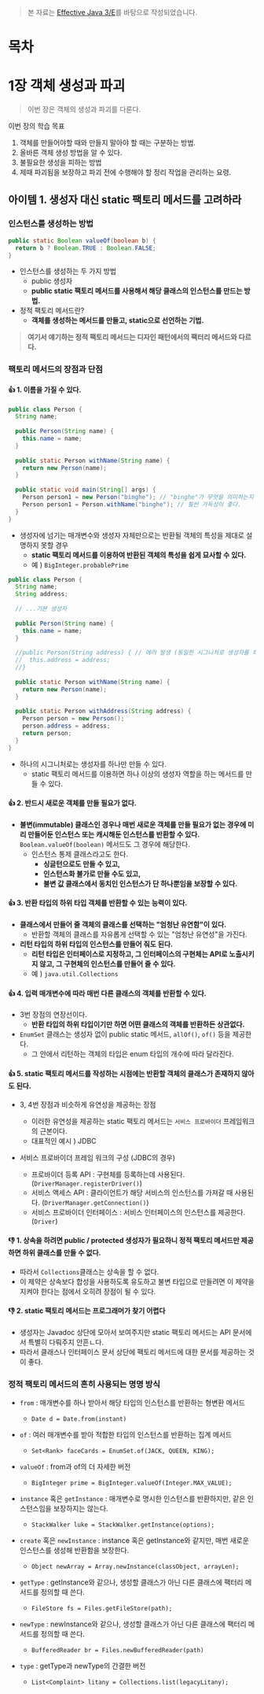 > 본 자료는 [Effective Java 3/E]()를 바탕으로 작성되었습니다.



# 목차









# 1장 객체 생성과 파괴

> 이번 장은 객체의 생성과 파괴를 다룬다.

이번 장의 학습 목표

1. 객체를 만들어야할 때와 만들지 말아야 할 때는 구분하는 방법.
2. 올바른 객체 생성 방법을 알 수 있다.
3. 불필요한 생성을 피하는 방법
4. 제때 파괴됨을 보장하고 파괴 전에 수행해야 할 정리 작업을 관리하는 요령.



## 아이템 1. 생성자 대신 static 팩토리 메서드를 고려하라



### 인스턴스를 생성하는 방법

```java
public static Boolean valueOf(boolean b) {
  return b ? Boolean.TRUE : Boolean.FALSE;
}
```

* 인스턴스를 생성하는 두 가지 방법
  * public 생성자
  * **public static 팩토리 메서드를 사용해서 해당 클래스의 인스턴스를 만드는 방법.**
* 정적 팩토리 메서드란?
  * **객체를 생성하는 메서드를 만들고, static으로 선언하는 기법.**

> **여기서 얘기하는 정적 팩토리 메서드는 디자인 패턴에서의 팩터리 메서드와 다르다.**



### 팩토리 메서드의 장점과 단점



#### :+1: 1. 이름을 가질 수 있다.

```java
public class Person {
  String name;
  
  public Person(String name) {
    this.name = name;
  }
  
  public static Person withName(String name) {
    return new Person(name);
  }
  
  public static void main(String[] args) {
    Person person1 = new Person("binghe"); // "binghe"가 무엇을 의미하는지 설명하지 못한다.
    Person person1 = Person.withName("binghe"); // 훨씬 가독성이 좋다.
  }
}
```

* 생성자에 넘기는 매개변수와 생성자 자체만으로는 반환될 객체의 특성을 제대로 설명하지 못할 경우
  * **static 팩토리 메서드를 이용하여 반환된 객체의 특성을 쉽게 묘사할 수 있다.**
  * 예 ) `BigInteger.probablePrime`

```java
public class Person {
  String name;
  String address;
  
  // ...기본 생성자
  
  public Person(String name) {
    this.name = name;
  }
  
  //public Person(String address) { // 에러 발생 (동일한 시그니처로 생성자를 하나 이상 만들 수 없다.)
  //  this.address = address;
  //}
  
  public static Person withName(String name) {
    return new Person(name);
  }
  
  public static Person withAddress(String address) {
    Person person = new Person();
    person.address = address;
    return person;
  }
}
```

* 하나의 시그니처로는 생성자를 하나만 만들 수 있다.
  * static 팩토리 메서드를 이용하면 하나 이상의 생성자 역할을 하는 메서드를 만들 수 있다.



#### :+1: 2. 반드시 새로운 객체를 만들 필요가 없다.

* **불변(immutable) 클래스인 경우나 매번 새로운 객체를 만들 필요가 없는 경우에 미리 만들어둔 인스턴스 또는 캐시해둔 인스턴스를 반환할 수 있다.** `Boolean.valueOf(boolean)` 메서드도 그 경우에 해당한다.
  * 인스턴스 통제 클래스라고도 한다.
    * **싱글턴으로도 만들 수 있고,**
    * **인스턴스화 불가로 만들 수도 있고,**
    * **불변 값 클래스에서 동치인 인스턴스가 단 하나뿐임을 보장할 수 있다.**



#### :+1: 3. 반환 타입의 하위 타입 객체를 반환할 수 있는 능력이 있다.

* **클래스에서 만들어 줄 객체의 클래스를 선택하는 "엄청난 유연함"이 있다.**
  * 반환할 객체의 클래스를 자유롭게 선택할 수 있는 "엄청난 유연성"을 가진다.
* **리턴 타입의 하위 타입의 인스턴스를 만들어 줘도 된다.**
  * **리턴 타입은 인터페이스로 지정하고, 그 인터페이스의 구현체는 API로 노출시키지 않고, 그 구현체의 인스턴스를 만들어 줄 수 있다.**
  * 예 ) `java.util.Collections`



#### :+1: 4. 입력 매개변수에 따라 매번 다른 클래스의 객체를 반환할 수 있다.

* 3번 장점의 연장선이다.
  * **반환 타입의 하위 타입이기만 하면 어떤 클래스의 객체를 반환하든 상관없다.**
* `EnumSet` 클래스는 생성자 없이 public static 메서드, `allOf()`, `of()` 등을 제공한다.
  * 그 안에서 리턴하는 객체의 타입은 enum 타입의 개수에 따라 달라진다.



#### :+1: 5. static 팩토리 메서드를 작성하는 시점에는 반환할 객체의 클래스가 존재하지 않아도 된다.

* 3, 4번 장점과 비슷하게 유연성을 제공하는 장점
  * 이러한 유연성을 제공하는 static 팩토리 메서드는 `서비스 프로바이더` 프레임워크의 근본이다.
  * 대표적인 예시 ) JDBC

* 서비스 프로바이더 프레임 워크의 구성 (JDBC의 경우)
  * 프로바이더 등록 API : 구현체를 등록하는데 사용된다. (`DriverManager.registerDriver()`)
  * 서비스 액세스 API : 클라이언트가 해당 서비스의 인스턴스를 가져갈 때 사용된다. (`DriverManager.getConnection()`)
  * 서비스 프로바이더 인터페이스 : 서비스 인터페이스의 인스턴스를 제공한다. (`Driver`)



#### :-1: 1. 상속을 하려면 public / protected 생성자가 필요하니 정적 팩토리 메서드만 제공하면 하위 클래스를 만들 수 없다.

* 따라서 `Collections`클래스는 상속을 할 수 없다.
* 이 제약은 상속보다 합성을 사용하도록 유도하고 불변 타입으로 만들려면 이 제약을 지켜야 한다는 점에서 오히려 장점이 될 수 있다.



#### :-1: 2. static 팩토리 메서드는 프로그래머가 찾기 어렵다

* 생성자는 Javadoc 상단에 모아서 보여주지만 static 팩토리 메서드는 API 문서에서 특별히 다뤄주지 안흔ㄴ다.
* 따라서 클래스나 인터페이스 문서 상단에 팩토리 메서드에 대한 문서를 제공하는 것이 좋다.



### 정적 팩토리 메서드의 흔히 사용되는 명명 방식

* `from` : 매개변수를 하나 받아서 해당 타입의 인스턴스를 반환하는 형변환 메서드
  * `Date d = Date.from(instant)`

* `of` : 여러 매개변수를 받아 적합한 타입의 인스턴스를 반환하는 집계 메서드
  * `Set<Rank> faceCards = EnumSet.of(JACK, QUEEN, KING);`
* `valueOf` : from과 of의 더 자세한 버전
  * `BigInteger prime = BigInteger.valueOf(Integer.MAX_VALUE);`
* `instance` 혹은 `getInstance` : 매개변수로 명시한 인스턴스를 반환하지만, 같은 인스턴스임을 보장하지는 않는다.
  * `StackWalker luke = StackWalker.getInstance(options);`
* `create` 혹은 `newInstance` : instance 혹은 getInstance와 같지만, 매번 새로운 인스턴스를 생성해 반환함을 보장한다.
  * `Object newArray = Array.newInstance(classObject, arrayLen);`
* `getType` : getInstance와 같으나, 생성할 클래스가 아닌 다른 클래스에 팩터리 메서드를 정의할 때 쓴다.
  * `FileStore fs = Files.getFileStore(path);`
* `newType` : newInstance와 같으나, 생성할 클래스가 아닌 다른 클래스에 팩터리 메서드를 정의할 때 쓴다.
  * `BufferedReader br = Files.newBufferedReader(path)`
* `type` : getType과 newType의 간결한 버전
  * `List<Complaint> litany = Collections.list(legacyLitany);`













































































